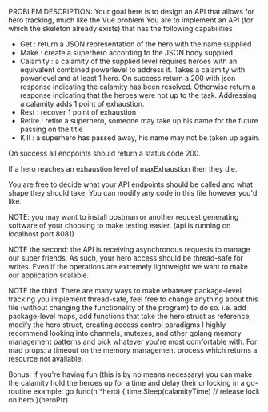 PROBLEM DESCRIPTION:
Your goal here is to design an API that allows for hero tracking, much like the Vue problem
You are to implement an API (for which the skeleton already exists) that has the following capabilities
- Get      : return a JSON representation of the hero with the name supplied
- Make     : create a superhero according to the JSON body supplied
- Calamity : a calamity of the supplied level requires heroes with an equivalent combined powerlevel to address it.
             Takes a calamity with powerlevel and at least 1 hero. On success return a 200 with json response indicating the calamity has been resolved.
             Otherwise return a response indicating that the heroes were not up to the task. Addressing a calamity adds 1 point of exhaustion.
- Rest     : recover 1 point of exhaustion
- Retire   : retire a superhero, someone may take up his name for the future passing on the title
- Kill     : a superhero has passed away, his name may not be taken up again.

On success all endpoints should return a status code 200.

If a hero reaches an exhaustion level of maxExhaustion then they die.

You are free to decide what your API endpoints should be called and what shape they should take. You can modify any code in this file however you'd like.

NOTE: you may want to install postman or another request generating software of your choosing to make testing easier. (api is running on localhost port 8081)

NOTE the second: the API is receiving asynchronous requests to manage our super friends. As such, your hero access should be thread-safe for writes.
Even if the operations are extremely lightweight we want to make our application scalable.

NOTE the third: There are many ways to make whatever package-level tracking you implement thread-safe, feel free to change anything about this file (without changing the functionality of the program) to do so.
i.e. add package-level maps, add functions that take the hero struct as reference, modify the hero struct, creating access control paradigms
I highly recommend looking into channels, mutexes, and other golang memory management patterns and pick whatever you're most comfortable with.
For mad props: a timeout on the memory management process which returns a resource not available.

Bonus: If you're having fun (this is by no means necessary) you can make the calamity hold the heroes up for a time and delay their unlocking in a go-routine
example:
go func(h *hero) {
    time.Sleep(calamityTime)
    // release lock on hero
}(heroPtr)